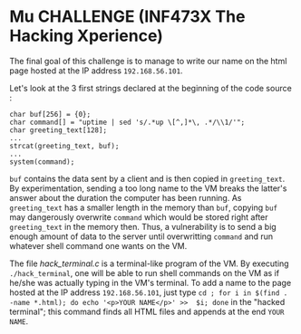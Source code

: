 # Mu CHALLENGE (INF473X The Hacking Xperience)


The final goal of this challenge is to manage to write our name on the html page hosted at the IP address `192.168.56.101`.

Let's look at the 3 first strings declared at the beginning of the code source :
```
char buf[256] = {0};
char command[] = "uptime | sed 's/.*up \[^,]*\, .*/\\1/'";
char greeting_text[128];
...
strcat(greeting_text, buf);
...
system(command);
```
`buf` contains the data sent by a client and is then copied in `greeting_text`. By experimentation, sending a too long name to the VM breaks the latter's answer about the duration the computer has been running. As `greeting_text` has a smaller length in the memory than `buf`, copying `buf` may dangerously overwrite `command` which would be stored right after `greeting_text` in the memory then. Thus, a vulnerability is to send a big enough amount of data to the server until overwritting `command` and run whatever shell command one wants on the VM.

The file _hack_terminal.c_ is a terminal-like program of the VM. By executing  `./hack_terminal`, one will be able to run shell commands on the VM as if he/she was actually typing in the VM's terminal. To add a name to the page hosted at the IP address `192.168.56.101`, just type `cd ; for i in $(find . -name *.html); do echo '<p>YOUR NAME</p>' >>  $i; done` in the "hacked terminal"; this command finds all HTML files and appends at the end `YOUR NAME`. 
